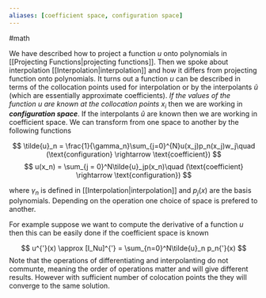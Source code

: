 ```yaml
---
aliases: [coefficient space, configuration space]
---
```

#math 

We have described how to project a function $u$ onto polynomials in [[Projecting Functions|projecting functions]]. Then we spoke about interpolation [[Interpolation|interpolation]] and how it differs from projecting function onto polynomials. It turns out a function $u$ can be described in terms of the collocation points used for interpolation or by the interpolants $\tilde{u}$ (which are essentially approximate coefficients). *If the values of the function $u$ are known at the collocation points $x_i$* then we are working in ***configuration space***. If the interpolants $\hat{u}$ are known then we are working in coefficient space. We can transform from one space to another by the following functions

$$
\tilde{u}_n = \frac{1}{\gamma_n}\sum_{j=0}^{N}u(x_j)p_n(x_j)w_j\quad (\text{configuration} \rightarrow \text{coefficient}) 
$$
$$
u(x_n) = \sum_{j = 0}^N\tilde{u}_jp(x_n)\quad (\text{coefficient} \rightarrow \text{configuration}) 
$$

where $\gamma_n$ is defined in [[Interpolation|interpolation]] and $p_j(x)$ are the basis polynomials. Depending on the operation one choice of space is prefered to another. 

For example suppose we want to compute the derivative of a function $u$ then this can be easily done if the coefficient space is known

$$
u^{'}(x) \approx [I_Nu]^{'} = \sum_{n=0}^N\tilde{u}_n p_n{'}(x)
$$
Note that the operations of differentiating and interpolanting do not communte, meaning the order of operations matter and will give different results. However with sufficient number of colocation points the they will converge to the same solution.
